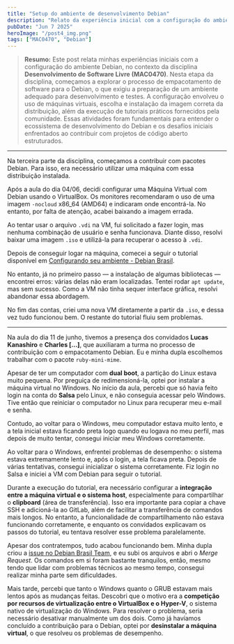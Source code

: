 ```yaml
---
title: "Setup do ambiente de desenvolvimento Debian"
description: "Relato da experiência inicial com a configuração do ambiente Debian."
pubDate: "Jun 7 2025"
heroImage: "/post4_img.png"
tags: ["MAC0470", "Debian"]
---
```


> **Resumo:** Este post relata minhas experiências iniciais com a configuração do ambiente Debian, no contexto da disciplina **Desenvolvimento de Software Livre (MAC0470)**. Nesta etapa da disciplina, começamos a explorar o processo de empacotamento de software para o Debian, o que exigiu a preparação de um ambiente adequado para desenvolvimento e testes. A configuração envolveu o uso de máquinas virtuais, escolha e instalação da imagem correta da distribuição, além da execução de tutoriais práticos fornecidos pela comunidade. Essas atividades foram fundamentais para entender o ecossistema de desenvolvimento do Debian e os desafios iniciais enfrentados ao contribuir com projetos de código aberto estruturados.

---

Na terceira parte da disciplina, começamos a contribuir com pacotes Debian. Para isso, era necessário utilizar uma máquina com essa distribuição instalada.

Após a aula do dia 04/06, decidi configurar uma Máquina Virtual com Debian usando o VirtualBox. Os monitores recomendaram o uso de uma imagem `-nocloud` x86_64 (AMD64) e indicaram onde encontrá-la. No entanto, por falta de atenção, acabei baixando a imagem errada.

Ao tentar usar o arquivo `.vdi` na VM, fui solicitado a fazer login, mas nenhuma combinação de usuário e senha funcionava. Diante disso, resolvi baixar uma imagem `.iso` e utilizá-la para recuperar o acesso à `.vdi`.

Depois de conseguir logar na máquina, comecei a seguir o tutorial disponível em [Configurando seu ambiente - Debian Brasil](https://debianbrasil.org.br/empacotamento/configurando-seu-ambiente).

No entanto, já no primeiro passo — a instalação de algumas bibliotecas — encontrei erros: várias delas não eram localizadas. Tentei rodar `apt update`, mas sem sucesso. Como a VM não tinha sequer interface gráfica, resolvi abandonar essa abordagem.

No fim das contas, criei uma nova VM diretamente a partir da `.iso`, e dessa vez tudo funcionou bem. O restante do tutorial fluiu sem problemas.

---
 
Na aula do dia 11 de junho, tivemos a presença dos convidados **Lucas Kanashiro** e **Charles [...]**, que auxiliaram a turma no processo de contribuição com o empacotamento Debian. Eu e minha dupla escolhemos trabalhar com o pacote `ruby-mini-mime`.

Apesar de ter um computador com **dual boot**, a partição do Linux estava muito pequena. Por preguiça de redimensioná-la, optei por instalar a máquina virtual no Windows. No início da aula, percebi que só havia feito login na conta do **Salsa** pelo Linux, e não conseguia acessar pelo Windows. Tive então que reiniciar o computador no Linux para recuperar meu e-mail e senha.

Contudo, ao voltar para o Windows, meu computador estava muito lento, e a tela inicial estava ficando preta logo quando eu logava no meu perfil, mas depois de muito tentar, consegui iniciar meu Windows corretamente. 

Ao voltar para o Windows, enfrentei problemas de desempenho: o sistema estava extremamente lento e, após o login, a tela ficava preta. Depois de várias tentativas, consegui inicializar o sistema corretamente. Fiz login no Salsa e iniciei a VM com Debian para seguir o tutorial.

Durante a execução do tutorial, era necessário configurar a **integração entre a máquina virtual e o sistema host**, especialmente para compartilhar o **clipboard** (área de transferência). Isso era importante para copiar a chave SSH e adicioná-la ao GitLab, além de facilitar a transferência de comandos mais longos. No entanto, a funcionalidade de compartilhamento não estava funcionando corretamente, e enquanto os convidados explicavam os passos do tutorial, eu tentava resolver esse problema paralelamente.

Apesar dos contratempos, tudo acabou funcionando bem. Minha dupla criou a [issue no Debian Brasil Team](https://salsa.debian.org/debian-brasil-team/docs/-/issues/499), e eu subi os arquivos e abri o *Merge Request*. Os comandos em si foram bastante tranquilos, então, mesmo tendo que lidar com problemas técnicos ao mesmo tempo, consegui realizar minha parte sem dificuldades.

Mais tarde, percebi que tanto o Windows quanto o GRUB estavam mais lentos após as mudanças feitas. Descobri que o motivo era a **competição por recursos de virtualização entre o VirtualBox e o Hyper-V**, o sistema nativo de virtualização do Windows. Para resolver o problema, seria necessário desativar manualmente um dos dois. Como já havíamos concluído a contribuição para o Debian, optei por **desinstalar a máquina virtual**, o que resolveu os problemas de desempenho.

